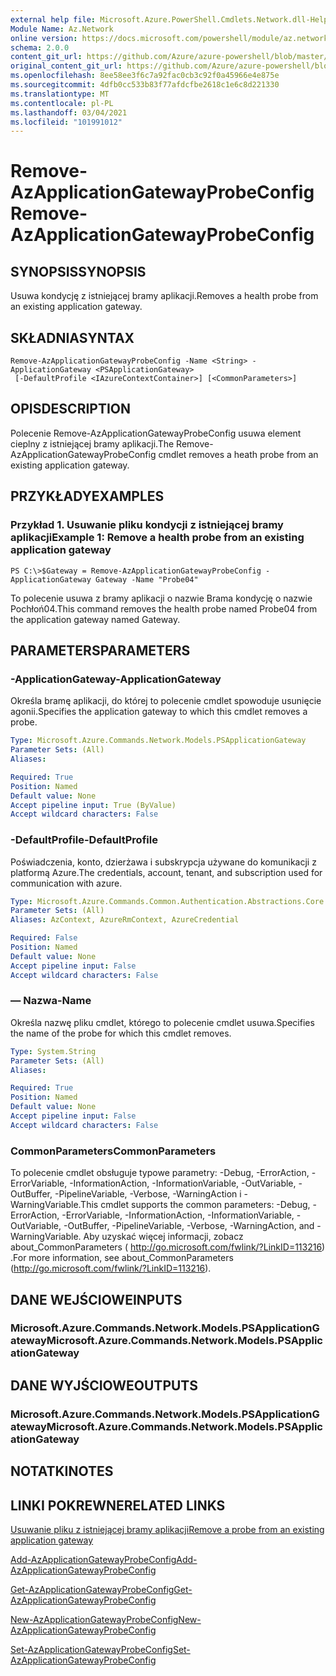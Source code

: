```yaml
---
external help file: Microsoft.Azure.PowerShell.Cmdlets.Network.dll-Help.xml
Module Name: Az.Network
online version: https://docs.microsoft.com/powershell/module/az.network/remove-azapplicationgatewayprobeconfig
schema: 2.0.0
content_git_url: https://github.com/Azure/azure-powershell/blob/master/src/Network/Network/help/Remove-AzApplicationGatewayProbeConfig.md
original_content_git_url: https://github.com/Azure/azure-powershell/blob/master/src/Network/Network/help/Remove-AzApplicationGatewayProbeConfig.md
ms.openlocfilehash: 8ee58ee3f6c7a92fac0cb3c92f0a45966e4e875e
ms.sourcegitcommit: 4dfb0cc533b83f77afdcfbe2618c1e6c8d221330
ms.translationtype: MT
ms.contentlocale: pl-PL
ms.lasthandoff: 03/04/2021
ms.locfileid: "101991012"
---
```

# <span data-ttu-id="13fff-101">Remove-AzApplicationGatewayProbeConfig</span><span class="sxs-lookup"><span data-stu-id="13fff-101">Remove-AzApplicationGatewayProbeConfig</span></span>

## <span data-ttu-id="13fff-102">SYNOPSIS</span><span class="sxs-lookup"><span data-stu-id="13fff-102">SYNOPSIS</span></span>
<span data-ttu-id="13fff-103">Usuwa kondycję z istniejącej bramy aplikacji.</span><span class="sxs-lookup"><span data-stu-id="13fff-103">Removes a health probe from an existing application gateway.</span></span>

## <span data-ttu-id="13fff-104">SKŁADNIA</span><span class="sxs-lookup"><span data-stu-id="13fff-104">SYNTAX</span></span>

```
Remove-AzApplicationGatewayProbeConfig -Name <String> -ApplicationGateway <PSApplicationGateway>
 [-DefaultProfile <IAzureContextContainer>] [<CommonParameters>]
```

## <span data-ttu-id="13fff-105">OPIS</span><span class="sxs-lookup"><span data-stu-id="13fff-105">DESCRIPTION</span></span>
<span data-ttu-id="13fff-106">Polecenie Remove-AzApplicationGatewayProbeConfig usuwa element cieplny z istniejącej bramy aplikacji.</span><span class="sxs-lookup"><span data-stu-id="13fff-106">The Remove-AzApplicationGatewayProbeConfig cmdlet removes a heath probe from an existing application gateway.</span></span>

## <span data-ttu-id="13fff-107">PRZYKŁADY</span><span class="sxs-lookup"><span data-stu-id="13fff-107">EXAMPLES</span></span>

### <span data-ttu-id="13fff-108">Przykład 1. Usuwanie pliku kondycji z istniejącej bramy aplikacji</span><span class="sxs-lookup"><span data-stu-id="13fff-108">Example 1: Remove a health probe from an existing application gateway</span></span>
```
PS C:\>$Gateway = Remove-AzApplicationGatewayProbeConfig -ApplicationGateway Gateway -Name "Probe04"
```

<span data-ttu-id="13fff-109">To polecenie usuwa z bramy aplikacji o nazwie Brama kondycję o nazwie Pochłoń04.</span><span class="sxs-lookup"><span data-stu-id="13fff-109">This command removes the health probe named Probe04 from the application gateway named Gateway.</span></span>

## <span data-ttu-id="13fff-110">PARAMETERS</span><span class="sxs-lookup"><span data-stu-id="13fff-110">PARAMETERS</span></span>

### <span data-ttu-id="13fff-111">-ApplicationGateway</span><span class="sxs-lookup"><span data-stu-id="13fff-111">-ApplicationGateway</span></span>
<span data-ttu-id="13fff-112">Określa bramę aplikacji, do której to polecenie cmdlet spowoduje usunięcie agonii.</span><span class="sxs-lookup"><span data-stu-id="13fff-112">Specifies the application gateway to which this cmdlet removes a probe.</span></span>

```yaml
Type: Microsoft.Azure.Commands.Network.Models.PSApplicationGateway
Parameter Sets: (All)
Aliases:

Required: True
Position: Named
Default value: None
Accept pipeline input: True (ByValue)
Accept wildcard characters: False
```

### <span data-ttu-id="13fff-113">-DefaultProfile</span><span class="sxs-lookup"><span data-stu-id="13fff-113">-DefaultProfile</span></span>
<span data-ttu-id="13fff-114">Poświadczenia, konto, dzierżawa i subskrypcja używane do komunikacji z platformą Azure.</span><span class="sxs-lookup"><span data-stu-id="13fff-114">The credentials, account, tenant, and subscription used for communication with azure.</span></span>

```yaml
Type: Microsoft.Azure.Commands.Common.Authentication.Abstractions.Core.IAzureContextContainer
Parameter Sets: (All)
Aliases: AzContext, AzureRmContext, AzureCredential

Required: False
Position: Named
Default value: None
Accept pipeline input: False
Accept wildcard characters: False
```

### <span data-ttu-id="13fff-115">— Nazwa</span><span class="sxs-lookup"><span data-stu-id="13fff-115">-Name</span></span>
<span data-ttu-id="13fff-116">Określa nazwę pliku cmdlet, którego to polecenie cmdlet usuwa.</span><span class="sxs-lookup"><span data-stu-id="13fff-116">Specifies the name of the probe for which this cmdlet removes.</span></span>

```yaml
Type: System.String
Parameter Sets: (All)
Aliases:

Required: True
Position: Named
Default value: None
Accept pipeline input: False
Accept wildcard characters: False
```

### <span data-ttu-id="13fff-117">CommonParameters</span><span class="sxs-lookup"><span data-stu-id="13fff-117">CommonParameters</span></span>
<span data-ttu-id="13fff-118">To polecenie cmdlet obsługuje typowe parametry: -Debug, -ErrorAction, -ErrorVariable, -InformationAction, -InformationVariable, -OutVariable, -OutBuffer, -PipelineVariable, -Verbose, -WarningAction i -WarningVariable.</span><span class="sxs-lookup"><span data-stu-id="13fff-118">This cmdlet supports the common parameters: -Debug, -ErrorAction, -ErrorVariable, -InformationAction, -InformationVariable, -OutVariable, -OutBuffer, -PipelineVariable, -Verbose, -WarningAction, and -WarningVariable.</span></span> <span data-ttu-id="13fff-119">Aby uzyskać więcej informacji, zobacz about_CommonParameters ( http://go.microsoft.com/fwlink/?LinkID=113216) .</span><span class="sxs-lookup"><span data-stu-id="13fff-119">For more information, see about_CommonParameters (http://go.microsoft.com/fwlink/?LinkID=113216).</span></span>

## <span data-ttu-id="13fff-120">DANE WEJŚCIOWE</span><span class="sxs-lookup"><span data-stu-id="13fff-120">INPUTS</span></span>

### <span data-ttu-id="13fff-121">Microsoft.Azure.Commands.Network.Models.PSApplicationGateway</span><span class="sxs-lookup"><span data-stu-id="13fff-121">Microsoft.Azure.Commands.Network.Models.PSApplicationGateway</span></span>

## <span data-ttu-id="13fff-122">DANE WYJŚCIOWE</span><span class="sxs-lookup"><span data-stu-id="13fff-122">OUTPUTS</span></span>

### <span data-ttu-id="13fff-123">Microsoft.Azure.Commands.Network.Models.PSApplicationGateway</span><span class="sxs-lookup"><span data-stu-id="13fff-123">Microsoft.Azure.Commands.Network.Models.PSApplicationGateway</span></span>

## <span data-ttu-id="13fff-124">NOTATKI</span><span class="sxs-lookup"><span data-stu-id="13fff-124">NOTES</span></span>

## <span data-ttu-id="13fff-125">LINKI POKREWNE</span><span class="sxs-lookup"><span data-stu-id="13fff-125">RELATED LINKS</span></span>

[<span data-ttu-id="13fff-126">Usuwanie pliku z istniejącej bramy aplikacji</span><span class="sxs-lookup"><span data-stu-id="13fff-126">Remove a probe from an existing application gateway</span></span>](https://azure.microsoft.com/en-us/documentation/articles/application-gateway-create-probe-ps/#remove-a-probe-from-an-existing-application-gateway)

[<span data-ttu-id="13fff-127">Add-AzApplicationGatewayProbeConfig</span><span class="sxs-lookup"><span data-stu-id="13fff-127">Add-AzApplicationGatewayProbeConfig</span></span>](./Add-AzApplicationGatewayProbeConfig.md)

[<span data-ttu-id="13fff-128">Get-AzApplicationGatewayProbeConfig</span><span class="sxs-lookup"><span data-stu-id="13fff-128">Get-AzApplicationGatewayProbeConfig</span></span>](./Get-AzApplicationGatewayProbeConfig.md)

[<span data-ttu-id="13fff-129">New-AzApplicationGatewayProbeConfig</span><span class="sxs-lookup"><span data-stu-id="13fff-129">New-AzApplicationGatewayProbeConfig</span></span>](./New-AzApplicationGatewayProbeConfig.md)

[<span data-ttu-id="13fff-130">Set-AzApplicationGatewayProbeConfig</span><span class="sxs-lookup"><span data-stu-id="13fff-130">Set-AzApplicationGatewayProbeConfig</span></span>](./Set-AzApplicationGatewayProbeConfig.md)

